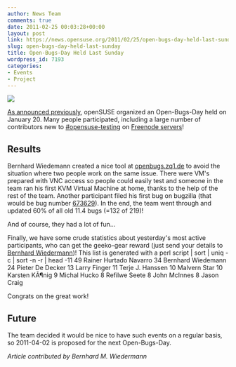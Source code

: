 ```yaml
---
author: News Team
comments: true
date: 2011-02-25 00:03:28+00:00
layout: post
link: https://news.opensuse.org/2011/02/25/open-bugs-day-held-last-sunday/
slug: open-bugs-day-held-last-sunday
title: Open-Bugs-Day Held Last Sunday
wordpress_id: 7193
categories:
- Events
- Project
---
```


![](http://counter.opensuse.org/)


[As announced previously](http://news.opensuse.org/2011/02/16/open-bugs-day-on-sunday-the-20th-of-february/), openSUSE organized an Open-Bugs-Day held on January 20. Many people participated, including a large number of contributors new to [#opensuse-testing](irc://irc.freenode.net/opensuse-testing) on [Freenode servers](http://freenode.net/)!



## Results


Bernhard Wiedemann created a nice tool at [openbugs.zq1.de](http://openbugs.zq1.de/) to avoid the situation where two people work on the same issue. There were VM's prepared with VNC access so people could easily test and someone in the team ran his first KVM Virtual Machine at home, thanks to the help of the rest of the team. Another participant filed his first bug on bugzilla (that would be bug number [673629](https://bugzilla.novell.com/show_bug.cgi?id=673629)). In the end, the team went through and updated 60% of all old 11.4 bugs (=132 of 219)!



And of course, they had a lot of fun...



Finally, we have some crude statistics about yesterday's most active participants, who can get the geeko-gear reward (just send your details to [Bernhard Wiedermann](http://en.opensuse.org/User:Bmwiedemann))!
This list is generated with a perl script | sort | uniq -c | sort -n -r | head -11
     49 Rainer Hurtado Navarro
     34 Bernhard Wiedemann
     24 Pieter De Decker
     13 Larry Finger
     11 Terje J. Hanssen
     10 Malvern Star
     10 Karsten KÃ¶nig
      9 Michal Hucko
      8 Refilwe Seete
      8 John McInnes
      8 Jason Craig



Congrats on the great work!



## Future


The team decided it would be nice to have such events on a regular basis, so 2011-04-02 is proposed for the next Open-Bugs-Day.

_Article contributed by Bernhard M. Wiedermann_
